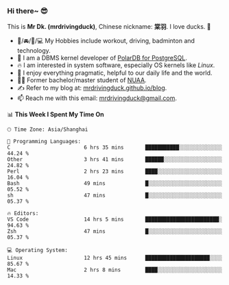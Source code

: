 ### Hi there~ 😎

This is **Mr Dk. (mrdrivingduck)**, Chinese nickname: **棠羽**. I love ducks. 🦆

- 💪/🚘/🏸/💻 My Hobbies include workout, driving, badminton and technology.
- 🍊 I am a DBMS kernel developer of [PolarDB for PostgreSQL](https://github.com/ApsaraDB/PolarDB-for-PostgreSQL).
- 🔥 I am interested in system software, especially OS kernels like *Linux*.
- 🔧 I enjoy everything pragmatic, helpful to our daily life and the world.
- 👨‍🎓 Former bachelor/master student of [NUAA](https://en.wikipedia.org/wiki/Nanjing_University_of_Aeronautics_and_Astronautics).
- ✍ Refer to my blog at: [mrdrivingduck.github.io/blog](https://mrdrivingduck.github.io/blog/).
- 📫 Reach me with this email: [mrdrivingduck@gmail.com](mailto:mrdrivingduck@gmail.com).

<!--START_SECTION:waka-->
📊 **This Week I Spent My Time On** 

```text
🕑︎ Time Zone: Asia/Shanghai

💬 Programming Languages: 
C                        6 hrs 35 mins       ███████████░░░░░░░░░░░░░░   44.24 % 
Other                    3 hrs 41 mins       ██████░░░░░░░░░░░░░░░░░░░   24.82 % 
Perl                     2 hrs 23 mins       ████░░░░░░░░░░░░░░░░░░░░░   16.04 % 
Bash                     49 mins             █░░░░░░░░░░░░░░░░░░░░░░░░   05.52 % 
sh                       47 mins             █░░░░░░░░░░░░░░░░░░░░░░░░   05.37 % 

🔥 Editors: 
VS Code                  14 hrs 5 mins       ████████████████████████░   94.63 % 
Zsh                      47 mins             █░░░░░░░░░░░░░░░░░░░░░░░░   05.37 % 

💻 Operating System: 
Linux                    12 hrs 45 mins      █████████████████████░░░░   85.67 % 
Mac                      2 hrs 8 mins        ████░░░░░░░░░░░░░░░░░░░░░   14.33 % 
```


<!--END_SECTION:waka-->

<!-- ![Mr Dk.'s GitHub Stats](https://github-readme-stats.vercel.app/api?username=mrdrivingduck&count_private&show_icons=true&theme=buefy) -->

<!-- ![Most Used Languages](https://github-readme-stats.vercel.app/api/top-langs/?username=mrdrivingduck&exclude_repo=mips32-CPU,snort-tcp-socket&theme=buefy&layout=compact&langs_count=10) -->


<!--
**mrdrivingduck/mrdrivingduck** is a ✨ _special_ ✨ repository because its `README.md` (this file) appears on your GitHub profile.

Here are some ideas to get you started:

- 🔭 I’m currently working on ...
- 🌱 I’m currently learning ...
- 👯 I’m looking to collaborate on ...
- 🤔 I’m looking for help with ...
- 💬 Ask me about ...
- 📫 How to reach me: ...
- 😄 Pronouns: ...
- ⚡ Fun fact: ...
-->
